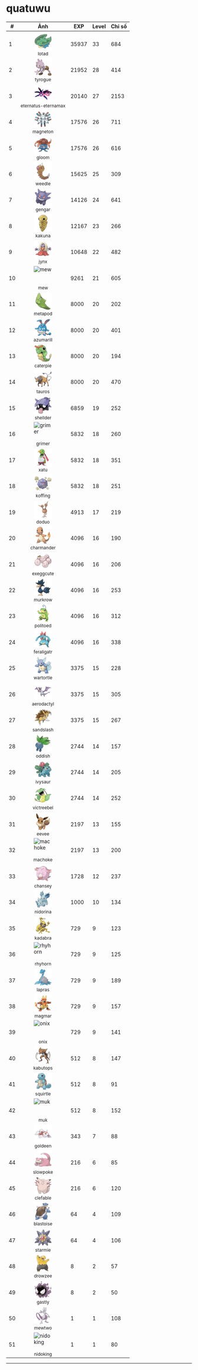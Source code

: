 # quatuwu
| # | Ảnh | EXP | Level | Chỉ số |
|---|---|---|---|---|
| 1 | <div style="display:flex;flex-direction:column;align-items:center;gap:2px;"><img src="https://raw.githubusercontent.com/PokeAPI/sprites/master/sprites/pokemon/other/official-artwork/270.png" alt="lotad" width="50" height="50"><span style="font-size:12px;line-height:1.1;text-align:center;word-break:break-word;">lotad</span></div> | 35937 | 33 | 684 |
| 2 | <div style="display:flex;flex-direction:column;align-items:center;gap:2px;"><img src="https://raw.githubusercontent.com/PokeAPI/sprites/master/sprites/pokemon/other/official-artwork/236.png" alt="tyrogue" width="50" height="50"><span style="font-size:12px;line-height:1.1;text-align:center;word-break:break-word;">tyrogue</span></div> | 21952 | 28 | 414 |
| 3 | <div style="display:flex;flex-direction:column;align-items:center;gap:2px;"><img src="https://raw.githubusercontent.com/PokeAPI/sprites/master/sprites/pokemon/other/official-artwork/10190.png" alt="eternatus-eternamax" width="50" height="50"><span style="font-size:12px;line-height:1.1;text-align:center;word-break:break-word;">eternatus-eternamax</span></div> | 20140 | 27 | 2153 |
| 4 | <div style="display:flex;flex-direction:column;align-items:center;gap:2px;"><img src="https://raw.githubusercontent.com/PokeAPI/sprites/master/sprites/pokemon/other/official-artwork/82.png" alt="magneton" width="50" height="50"><span style="font-size:12px;line-height:1.1;text-align:center;word-break:break-word;">magneton</span></div> | 17576 | 26 | 711 |
| 5 | <div style="display:flex;flex-direction:column;align-items:center;gap:2px;"><img src="https://raw.githubusercontent.com/PokeAPI/sprites/master/sprites/pokemon/other/official-artwork/44.png" alt="gloom" width="50" height="50"><span style="font-size:12px;line-height:1.1;text-align:center;word-break:break-word;">gloom</span></div> | 17576 | 26 | 616 |
| 6 | <div style="display:flex;flex-direction:column;align-items:center;gap:2px;"><img src="https://raw.githubusercontent.com/PokeAPI/sprites/master/sprites/pokemon/other/official-artwork/13.png" alt="weedle" width="50" height="50"><span style="font-size:12px;line-height:1.1;text-align:center;word-break:break-word;">weedle</span></div> | 15625 | 25 | 309 |
| 7 | <div style="display:flex;flex-direction:column;align-items:center;gap:2px;"><img src="https://raw.githubusercontent.com/PokeAPI/sprites/master/sprites/pokemon/other/official-artwork/94.png" alt="gengar" width="50" height="50"><span style="font-size:12px;line-height:1.1;text-align:center;word-break:break-word;">gengar</span></div> | 14126 | 24 | 641 |
| 8 | <div style="display:flex;flex-direction:column;align-items:center;gap:2px;"><img src="https://raw.githubusercontent.com/PokeAPI/sprites/master/sprites/pokemon/other/official-artwork/14.png" alt="kakuna" width="50" height="50"><span style="font-size:12px;line-height:1.1;text-align:center;word-break:break-word;">kakuna</span></div> | 12167 | 23 | 266 |
| 9 | <div style="display:flex;flex-direction:column;align-items:center;gap:2px;"><img src="https://raw.githubusercontent.com/PokeAPI/sprites/master/sprites/pokemon/other/official-artwork/124.png" alt="jynx" width="50" height="50"><span style="font-size:12px;line-height:1.1;text-align:center;word-break:break-word;">jynx</span></div> | 10648 | 22 | 482 |
| 10 | <div style="display:flex;flex-direction:column;align-items:center;gap:2px;"><img src="https://raw.githubusercontent.com/PokeAPI/sprites/master/sprites/pokemon/other/official-artwork/151.png" alt="mew" width="50" height="50"><span style="font-size:12px;line-height:1.1;text-align:center;word-break:break-word;">mew</span></div> | 9261 | 21 | 605 |
| 11 | <div style="display:flex;flex-direction:column;align-items:center;gap:2px;"><img src="https://raw.githubusercontent.com/PokeAPI/sprites/master/sprites/pokemon/other/official-artwork/11.png" alt="metapod" width="50" height="50"><span style="font-size:12px;line-height:1.1;text-align:center;word-break:break-word;">metapod</span></div> | 8000 | 20 | 202 |
| 12 | <div style="display:flex;flex-direction:column;align-items:center;gap:2px;"><img src="https://raw.githubusercontent.com/PokeAPI/sprites/master/sprites/pokemon/other/official-artwork/184.png" alt="azumarill" width="50" height="50"><span style="font-size:12px;line-height:1.1;text-align:center;word-break:break-word;">azumarill</span></div> | 8000 | 20 | 401 |
| 13 | <div style="display:flex;flex-direction:column;align-items:center;gap:2px;"><img src="https://raw.githubusercontent.com/PokeAPI/sprites/master/sprites/pokemon/other/official-artwork/10.png" alt="caterpie" width="50" height="50"><span style="font-size:12px;line-height:1.1;text-align:center;word-break:break-word;">caterpie</span></div> | 8000 | 20 | 194 |
| 14 | <div style="display:flex;flex-direction:column;align-items:center;gap:2px;"><img src="https://raw.githubusercontent.com/PokeAPI/sprites/master/sprites/pokemon/other/official-artwork/128.png" alt="tauros" width="50" height="50"><span style="font-size:12px;line-height:1.1;text-align:center;word-break:break-word;">tauros</span></div> | 8000 | 20 | 470 |
| 15 | <div style="display:flex;flex-direction:column;align-items:center;gap:2px;"><img src="https://raw.githubusercontent.com/PokeAPI/sprites/master/sprites/pokemon/other/official-artwork/90.png" alt="shellder" width="50" height="50"><span style="font-size:12px;line-height:1.1;text-align:center;word-break:break-word;">shellder</span></div> | 6859 | 19 | 252 |
| 16 | <div style="display:flex;flex-direction:column;align-items:center;gap:2px;"><img src="https://raw.githubusercontent.com/PokeAPI/sprites/master/sprites/pokemon/other/official-artwork/88.png" alt="grimer" width="50" height="50"><span style="font-size:12px;line-height:1.1;text-align:center;word-break:break-word;">grimer</span></div> | 5832 | 18 | 260 |
| 17 | <div style="display:flex;flex-direction:column;align-items:center;gap:2px;"><img src="https://raw.githubusercontent.com/PokeAPI/sprites/master/sprites/pokemon/other/official-artwork/178.png" alt="xatu" width="50" height="50"><span style="font-size:12px;line-height:1.1;text-align:center;word-break:break-word;">xatu</span></div> | 5832 | 18 | 351 |
| 18 | <div style="display:flex;flex-direction:column;align-items:center;gap:2px;"><img src="https://raw.githubusercontent.com/PokeAPI/sprites/master/sprites/pokemon/other/official-artwork/109.png" alt="koffing" width="50" height="50"><span style="font-size:12px;line-height:1.1;text-align:center;word-break:break-word;">koffing</span></div> | 5832 | 18 | 251 |
| 19 | <div style="display:flex;flex-direction:column;align-items:center;gap:2px;"><img src="https://raw.githubusercontent.com/PokeAPI/sprites/master/sprites/pokemon/other/official-artwork/84.png" alt="doduo" width="50" height="50"><span style="font-size:12px;line-height:1.1;text-align:center;word-break:break-word;">doduo</span></div> | 4913 | 17 | 219 |
| 20 | <div style="display:flex;flex-direction:column;align-items:center;gap:2px;"><img src="https://raw.githubusercontent.com/PokeAPI/sprites/master/sprites/pokemon/other/official-artwork/4.png" alt="charmander" width="50" height="50"><span style="font-size:12px;line-height:1.1;text-align:center;word-break:break-word;">charmander</span></div> | 4096 | 16 | 190 |
| 21 | <div style="display:flex;flex-direction:column;align-items:center;gap:2px;"><img src="https://raw.githubusercontent.com/PokeAPI/sprites/master/sprites/pokemon/other/official-artwork/102.png" alt="exeggcute" width="50" height="50"><span style="font-size:12px;line-height:1.1;text-align:center;word-break:break-word;">exeggcute</span></div> | 4096 | 16 | 206 |
| 22 | <div style="display:flex;flex-direction:column;align-items:center;gap:2px;"><img src="https://raw.githubusercontent.com/PokeAPI/sprites/master/sprites/pokemon/other/official-artwork/198.png" alt="murkrow" width="50" height="50"><span style="font-size:12px;line-height:1.1;text-align:center;word-break:break-word;">murkrow</span></div> | 4096 | 16 | 253 |
| 23 | <div style="display:flex;flex-direction:column;align-items:center;gap:2px;"><img src="https://raw.githubusercontent.com/PokeAPI/sprites/master/sprites/pokemon/other/official-artwork/186.png" alt="politoed" width="50" height="50"><span style="font-size:12px;line-height:1.1;text-align:center;word-break:break-word;">politoed</span></div> | 4096 | 16 | 312 |
| 24 | <div style="display:flex;flex-direction:column;align-items:center;gap:2px;"><img src="https://raw.githubusercontent.com/PokeAPI/sprites/master/sprites/pokemon/other/official-artwork/160.png" alt="feraligatr" width="50" height="50"><span style="font-size:12px;line-height:1.1;text-align:center;word-break:break-word;">feraligatr</span></div> | 4096 | 16 | 338 |
| 25 | <div style="display:flex;flex-direction:column;align-items:center;gap:2px;"><img src="https://raw.githubusercontent.com/PokeAPI/sprites/master/sprites/pokemon/other/official-artwork/8.png" alt="wartortle" width="50" height="50"><span style="font-size:12px;line-height:1.1;text-align:center;word-break:break-word;">wartortle</span></div> | 3375 | 15 | 228 |
| 26 | <div style="display:flex;flex-direction:column;align-items:center;gap:2px;"><img src="https://raw.githubusercontent.com/PokeAPI/sprites/master/sprites/pokemon/other/official-artwork/142.png" alt="aerodactyl" width="50" height="50"><span style="font-size:12px;line-height:1.1;text-align:center;word-break:break-word;">aerodactyl</span></div> | 3375 | 15 | 305 |
| 27 | <div style="display:flex;flex-direction:column;align-items:center;gap:2px;"><img src="https://raw.githubusercontent.com/PokeAPI/sprites/master/sprites/pokemon/other/official-artwork/28.png" alt="sandslash" width="50" height="50"><span style="font-size:12px;line-height:1.1;text-align:center;word-break:break-word;">sandslash</span></div> | 3375 | 15 | 267 |
| 28 | <div style="display:flex;flex-direction:column;align-items:center;gap:2px;"><img src="https://raw.githubusercontent.com/PokeAPI/sprites/master/sprites/pokemon/other/official-artwork/43.png" alt="oddish" width="50" height="50"><span style="font-size:12px;line-height:1.1;text-align:center;word-break:break-word;">oddish</span></div> | 2744 | 14 | 157 |
| 29 | <div style="display:flex;flex-direction:column;align-items:center;gap:2px;"><img src="https://raw.githubusercontent.com/PokeAPI/sprites/master/sprites/pokemon/other/official-artwork/2.png" alt="ivysaur" width="50" height="50"><span style="font-size:12px;line-height:1.1;text-align:center;word-break:break-word;">ivysaur</span></div> | 2744 | 14 | 205 |
| 30 | <div style="display:flex;flex-direction:column;align-items:center;gap:2px;"><img src="https://raw.githubusercontent.com/PokeAPI/sprites/master/sprites/pokemon/other/official-artwork/71.png" alt="victreebel" width="50" height="50"><span style="font-size:12px;line-height:1.1;text-align:center;word-break:break-word;">victreebel</span></div> | 2744 | 14 | 252 |
| 31 | <div style="display:flex;flex-direction:column;align-items:center;gap:2px;"><img src="https://raw.githubusercontent.com/PokeAPI/sprites/master/sprites/pokemon/other/official-artwork/133.png" alt="eevee" width="50" height="50"><span style="font-size:12px;line-height:1.1;text-align:center;word-break:break-word;">eevee</span></div> | 2197 | 13 | 155 |
| 32 | <div style="display:flex;flex-direction:column;align-items:center;gap:2px;"><img src="https://raw.githubusercontent.com/PokeAPI/sprites/master/sprites/pokemon/other/official-artwork/67.png" alt="machoke" width="50" height="50"><span style="font-size:12px;line-height:1.1;text-align:center;word-break:break-word;">machoke</span></div> | 2197 | 13 | 200 |
| 33 | <div style="display:flex;flex-direction:column;align-items:center;gap:2px;"><img src="https://raw.githubusercontent.com/PokeAPI/sprites/master/sprites/pokemon/other/official-artwork/113.png" alt="chansey" width="50" height="50"><span style="font-size:12px;line-height:1.1;text-align:center;word-break:break-word;">chansey</span></div> | 1728 | 12 | 237 |
| 34 | <div style="display:flex;flex-direction:column;align-items:center;gap:2px;"><img src="https://raw.githubusercontent.com/PokeAPI/sprites/master/sprites/pokemon/other/official-artwork/30.png" alt="nidorina" width="50" height="50"><span style="font-size:12px;line-height:1.1;text-align:center;word-break:break-word;">nidorina</span></div> | 1000 | 10 | 134 |
| 35 | <div style="display:flex;flex-direction:column;align-items:center;gap:2px;"><img src="https://raw.githubusercontent.com/PokeAPI/sprites/master/sprites/pokemon/other/official-artwork/64.png" alt="kadabra" width="50" height="50"><span style="font-size:12px;line-height:1.1;text-align:center;word-break:break-word;">kadabra</span></div> | 729 | 9 | 123 |
| 36 | <div style="display:flex;flex-direction:column;align-items:center;gap:2px;"><img src="https://raw.githubusercontent.com/PokeAPI/sprites/master/sprites/pokemon/other/official-artwork/111.png" alt="rhyhorn" width="50" height="50"><span style="font-size:12px;line-height:1.1;text-align:center;word-break:break-word;">rhyhorn</span></div> | 729 | 9 | 125 |
| 37 | <div style="display:flex;flex-direction:column;align-items:center;gap:2px;"><img src="https://raw.githubusercontent.com/PokeAPI/sprites/master/sprites/pokemon/other/official-artwork/131.png" alt="lapras" width="50" height="50"><span style="font-size:12px;line-height:1.1;text-align:center;word-break:break-word;">lapras</span></div> | 729 | 9 | 189 |
| 38 | <div style="display:flex;flex-direction:column;align-items:center;gap:2px;"><img src="https://raw.githubusercontent.com/PokeAPI/sprites/master/sprites/pokemon/other/official-artwork/126.png" alt="magmar" width="50" height="50"><span style="font-size:12px;line-height:1.1;text-align:center;word-break:break-word;">magmar</span></div> | 729 | 9 | 157 |
| 39 | <div style="display:flex;flex-direction:column;align-items:center;gap:2px;"><img src="https://raw.githubusercontent.com/PokeAPI/sprites/master/sprites/pokemon/other/official-artwork/95.png" alt="onix" width="50" height="50"><span style="font-size:12px;line-height:1.1;text-align:center;word-break:break-word;">onix</span></div> | 729 | 9 | 141 |
| 40 | <div style="display:flex;flex-direction:column;align-items:center;gap:2px;"><img src="https://raw.githubusercontent.com/PokeAPI/sprites/master/sprites/pokemon/other/official-artwork/141.png" alt="kabutops" width="50" height="50"><span style="font-size:12px;line-height:1.1;text-align:center;word-break:break-word;">kabutops</span></div> | 512 | 8 | 147 |
| 41 | <div style="display:flex;flex-direction:column;align-items:center;gap:2px;"><img src="https://raw.githubusercontent.com/PokeAPI/sprites/master/sprites/pokemon/other/official-artwork/7.png" alt="squirtle" width="50" height="50"><span style="font-size:12px;line-height:1.1;text-align:center;word-break:break-word;">squirtle</span></div> | 512 | 8 | 91 |
| 42 | <div style="display:flex;flex-direction:column;align-items:center;gap:2px;"><img src="https://raw.githubusercontent.com/PokeAPI/sprites/master/sprites/pokemon/other/official-artwork/89.png" alt="muk" width="50" height="50"><span style="font-size:12px;line-height:1.1;text-align:center;word-break:break-word;">muk</span></div> | 512 | 8 | 152 |
| 43 | <div style="display:flex;flex-direction:column;align-items:center;gap:2px;"><img src="https://raw.githubusercontent.com/PokeAPI/sprites/master/sprites/pokemon/other/official-artwork/118.png" alt="goldeen" width="50" height="50"><span style="font-size:12px;line-height:1.1;text-align:center;word-break:break-word;">goldeen</span></div> | 343 | 7 | 88 |
| 44 | <div style="display:flex;flex-direction:column;align-items:center;gap:2px;"><img src="https://raw.githubusercontent.com/PokeAPI/sprites/master/sprites/pokemon/other/official-artwork/79.png" alt="slowpoke" width="50" height="50"><span style="font-size:12px;line-height:1.1;text-align:center;word-break:break-word;">slowpoke</span></div> | 216 | 6 | 85 |
| 45 | <div style="display:flex;flex-direction:column;align-items:center;gap:2px;"><img src="https://raw.githubusercontent.com/PokeAPI/sprites/master/sprites/pokemon/other/official-artwork/36.png" alt="clefable" width="50" height="50"><span style="font-size:12px;line-height:1.1;text-align:center;word-break:break-word;">clefable</span></div> | 216 | 6 | 120 |
| 46 | <div style="display:flex;flex-direction:column;align-items:center;gap:2px;"><img src="https://raw.githubusercontent.com/PokeAPI/sprites/master/sprites/pokemon/other/official-artwork/9.png" alt="blastoise" width="50" height="50"><span style="font-size:12px;line-height:1.1;text-align:center;word-break:break-word;">blastoise</span></div> | 64 | 4 | 109 |
| 47 | <div style="display:flex;flex-direction:column;align-items:center;gap:2px;"><img src="https://raw.githubusercontent.com/PokeAPI/sprites/master/sprites/pokemon/other/official-artwork/121.png" alt="starmie" width="50" height="50"><span style="font-size:12px;line-height:1.1;text-align:center;word-break:break-word;">starmie</span></div> | 64 | 4 | 106 |
| 48 | <div style="display:flex;flex-direction:column;align-items:center;gap:2px;"><img src="https://raw.githubusercontent.com/PokeAPI/sprites/master/sprites/pokemon/other/official-artwork/96.png" alt="drowzee" width="50" height="50"><span style="font-size:12px;line-height:1.1;text-align:center;word-break:break-word;">drowzee</span></div> | 8 | 2 | 57 |
| 49 | <div style="display:flex;flex-direction:column;align-items:center;gap:2px;"><img src="https://raw.githubusercontent.com/PokeAPI/sprites/master/sprites/pokemon/other/official-artwork/92.png" alt="gastly" width="50" height="50"><span style="font-size:12px;line-height:1.1;text-align:center;word-break:break-word;">gastly</span></div> | 8 | 2 | 50 |
| 50 | <div style="display:flex;flex-direction:column;align-items:center;gap:2px;"><img src="https://raw.githubusercontent.com/PokeAPI/sprites/master/sprites/pokemon/other/official-artwork/150.png" alt="mewtwo" width="50" height="50"><span style="font-size:12px;line-height:1.1;text-align:center;word-break:break-word;">mewtwo</span></div> | 1 | 1 | 108 |
| 51 | <div style="display:flex;flex-direction:column;align-items:center;gap:2px;"><img src="https://raw.githubusercontent.com/PokeAPI/sprites/master/sprites/pokemon/other/official-artwork/34.png" alt="nidoking" width="50" height="50"><span style="font-size:12px;line-height:1.1;text-align:center;word-break:break-word;">nidoking</span></div> | 1 | 1 | 80 |

---

